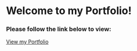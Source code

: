 # Welcome to my Portfolio!

### Please follow the link below to view:

[View my Portfolio](https://chichi-ugo.github.io/)
